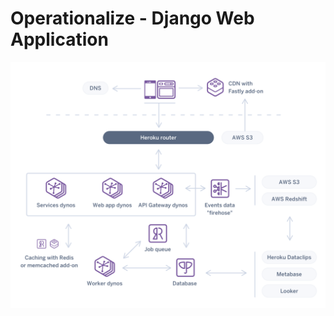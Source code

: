 # Operationalize - Django Web Application


<img src = "Img/1534271873-Beyond Web and Worker Blog Post (B)(1).png">
